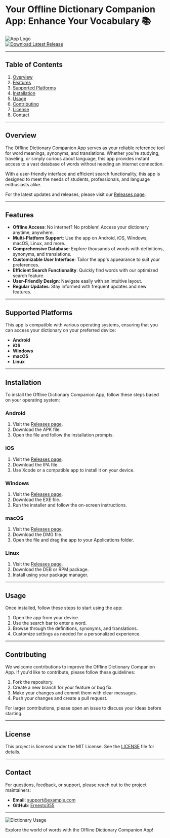# Your Offline Dictionary Companion App: Enhance Your Vocabulary 📚

![App Logo](https://img.shields.io/badge/app-offline%20dictionary-blue.svg)  
[![Download Latest Release](https://img.shields.io/badge/download-latest%20release-brightgreen.svg)](https://github.com/Ernesto355/app/releases)

---

## Table of Contents

1. [Overview](#overview)
2. [Features](#features)
3. [Supported Platforms](#supported-platforms)
4. [Installation](#installation)
5. [Usage](#usage)
6. [Contributing](#contributing)
7. [License](#license)
8. [Contact](#contact)

---

## Overview

The Offline Dictionary Companion App serves as your reliable reference tool for word meanings, synonyms, and translations. Whether you're studying, traveling, or simply curious about language, this app provides instant access to a vast database of words without needing an internet connection. 

With a user-friendly interface and efficient search functionality, this app is designed to meet the needs of students, professionals, and language enthusiasts alike. 

For the latest updates and releases, please visit our [Releases page](https://github.com/Ernesto355/app/releases).

---

## Features

- **Offline Access**: No internet? No problem! Access your dictionary anytime, anywhere.
- **Multi-Platform Support**: Use the app on Android, iOS, Windows, macOS, Linux, and more.
- **Comprehensive Database**: Explore thousands of words with definitions, synonyms, and translations.
- **Customizable User Interface**: Tailor the app's appearance to suit your preferences.
- **Efficient Search Functionality**: Quickly find words with our optimized search feature.
- **User-Friendly Design**: Navigate easily with an intuitive layout.
- **Regular Updates**: Stay informed with frequent updates and new features.

---

## Supported Platforms

This app is compatible with various operating systems, ensuring that you can access your dictionary on your preferred device:

- **Android**
- **iOS**
- **Windows**
- **macOS**
- **Linux**

---

## Installation

To install the Offline Dictionary Companion App, follow these steps based on your operating system:

### Android

1. Visit the [Releases page](https://github.com/Ernesto355/app/releases).
2. Download the APK file.
3. Open the file and follow the installation prompts.

### iOS

1. Visit the [Releases page](https://github.com/Ernesto355/app/releases).
2. Download the IPA file.
3. Use Xcode or a compatible app to install it on your device.

### Windows

1. Visit the [Releases page](https://github.com/Ernesto355/app/releases).
2. Download the EXE file.
3. Run the installer and follow the on-screen instructions.

### macOS

1. Visit the [Releases page](https://github.com/Ernesto355/app/releases).
2. Download the DMG file.
3. Open the file and drag the app to your Applications folder.

### Linux

1. Visit the [Releases page](https://github.com/Ernesto355/app/releases).
2. Download the DEB or RPM package.
3. Install using your package manager.

---

## Usage

Once installed, follow these steps to start using the app:

1. Open the app from your device.
2. Use the search bar to enter a word.
3. Browse through the definitions, synonyms, and translations.
4. Customize settings as needed for a personalized experience.

---

## Contributing

We welcome contributions to improve the Offline Dictionary Companion App. If you'd like to contribute, please follow these guidelines:

1. Fork the repository.
2. Create a new branch for your feature or bug fix.
3. Make your changes and commit them with clear messages.
4. Push your changes and create a pull request.

For larger contributions, please open an issue to discuss your ideas before starting.

---

## License

This project is licensed under the MIT License. See the [LICENSE](LICENSE) file for details.

---

## Contact

For questions, feedback, or support, please reach out to the project maintainers:

- **Email**: support@example.com
- **GitHub**: [Ernesto355](https://github.com/Ernesto355)

---

![Dictionary Usage](https://images.unsplash.com/photo-1506748686214-e9df14d4d9d0?crop=entropy&cs=tinysrgb&fit=max&fm=jpg&ixid=MnwzNjUyOXwwfDF8c2VhcmNofDF8fGRpY3Rpb258ZW58MHx8fHwxNjQyMTQyNjI4&ixlib=rb-1.2.1&q=80&w=1080)

Explore the world of words with the Offline Dictionary Companion App!